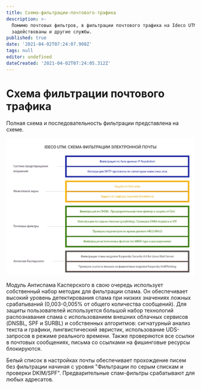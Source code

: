```yaml
---
title: Схема-фильтрации-почтового-трафика
description: >-
  Помимо почтовых фильтров, в фильтрации почтового трафика на Ideco UTM
  задействованы и другие службы.
published: true
date: '2021-04-02T07:24:07.908Z'
tags: null
editor: undefined
dateCreated: '2021-04-02T07:24:05.312Z'
---
```


# Схема фильтрации почтового трафика

Полная схема и последовательность фильтрации представлена на схеме. 

![](../../.gitbook/assets/frame_428.png)

Модуль Антиспама Касперского в свою очередь использует собственный набор методик для фильтрации спама. Он обеспечивает высокий уровень детектирования спама при низких значениях ложных срабатываний \(0,003-0,005% от общего количества сообщений\). Для защиты пользователей используется большой набор технологий распознавания спама с использованием внешних облачных сервисов \(DNSBL, SPF и SURBL\) и собственных алгоритмов: сигнатурный анализ текста и графики, лингвистический эвристик, использование UDS-запросов в режиме реального времени. Также проверяются все ссылки в почтовых сообщениях, письма со ссылками на фишинговые ресурсы блокируются.

Белый список в настройках почты обеспечивает прохождение писем без фильтрации начиная с уровня "Фильтрации по серым спискам и проверки DKIM/SPF". Предварительные спам-фильтры срабатывают для любых адресатов.

